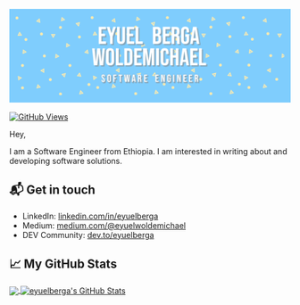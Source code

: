 [![eyuelberga](/banner.png)](https://github.com/eyuelberga)

[![GitHub Views](https://komarev.com/ghpvc/?username=eyuelberga&color=blue)](https://github.com/eyuelberga)


Hey,

I am a Software Engineer from Ethiopia. I am interested in writing about and developing software solutions.


## 📬 Get in touch

- LinkedIn: [linkedin.com/in/eyuelberga](https://et.linkedin.com/in/eyuelberga)
- Medium: [medium.com/@eyuelwoldemichael](https://medium.com/@eyuelwoldemichael)
- DEV Community: [dev.to/eyuelberga](https://dev.to/eyuelberga)

## &#x1f4c8; My GitHub Stats

<a href="https://github.com/eyuelberga/eyuelberga">
  <img align="center" src="https://github-readme-stats.vercel.app/api/top-langs/?username=eyuelberga&title_color=000000&text_color=000000" />
</a>

<a href="https://github.com/eyuelberga/eyuelberga">
  <img align="center" src="https://github-readme-stats.vercel.app/api?username=eyuelberga&show_icons=true&line_height=27&count_private=true&title_color=000000&text_color=000000&icon_color=7FCDFD" alt="eyuelberga's GitHub Stats" />
</a>
